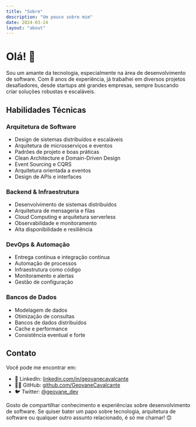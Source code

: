 ```yaml
---
title: "Sobre"
description: "Um pouco sobre mim"
date: 2024-03-24
layout: "about"
---
```


# Olá! 👋

Sou um amante da tecnologia, especialmente na área de desenvolvimento de software. Com 8 anos de experiência, já trabalhei em diversos projetos desafiadores, desde startups até grandes empresas, sempre buscando criar soluções robustas e escaláveis.

## Habilidades Técnicas

### Arquitetura de Software
- Design de sistemas distribuídos e escaláveis
- Arquitetura de microsserviços e eventos
- Padrões de projeto e boas práticas
- Clean Architecture e Domain-Driven Design
- Event Sourcing e CQRS
- Arquitetura orientada a eventos
- Design de APIs e interfaces

### Backend & Infraestrutura
- Desenvolvimento de sistemas distribuídos
- Arquitetura de mensageria e filas
- Cloud Computing e arquitetura serverless
- Observabilidade e monitoramento
- Alta disponibilidade e resiliência

### DevOps & Automação
- Entrega contínua e integração contínua
- Automação de processos
- Infraestrutura como código
- Monitoramento e alertas
- Gestão de configuração

### Bancos de Dados
- Modelagem de dados
- Otimização de consultas
- Bancos de dados distribuídos
- Cache e performance
- Consistência eventual e forte

## Contato

Você pode me encontrar em:

- 💼 LinkedIn: [linkedin.com/in/geovanecavalcante](https://www.linkedin.com/in/geovanecavalcante/)
- 👨‍💻 GitHub: [github.com/GeovaneCavalcante](https://github.com/GeovaneCavalcante)
- 🐦 Twitter: [@geovane_dev](https://x.com/geovane_dev)

Gosto de compartilhar conhecimento e experiências sobre desenvolvimento de software. Se quiser bater um papo sobre tecnologia, arquitetura de software ou qualquer outro assunto relacionado, é só me chamar! 😊 